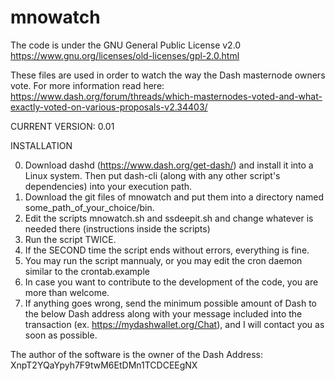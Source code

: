 # mnowatch

The code is under the GNU General Public License v2.0 
https://www.gnu.org/licenses/old-licenses/gpl-2.0.html

These files are used in order to watch the way the Dash masternode owners vote. For more information read here:
https://www.dash.org/forum/threads/which-masternodes-voted-and-what-exactly-voted-on-various-proposals-v2.34403/

CURRENT VERSION: 0.01

INSTALLATION

0) Download dashd (https://www.dash.org/get-dash/) and install it into a Linux system. Then put dash-cli (along with any other script's dependencies) into your execution path.
1) Download the git files of mnowatch and put them into a directory named some_path_of_your_choice/bin.
2) Edit the scripts mnowatch.sh and ssdeepit.sh and change whatever is needed there (instructions inside the scripts)
3) Run the script TWICE.
4) If the SECOND time the script ends without errors, everything is fine.
5) You may run the script mannualy, or you may edit the cron daemon similar to the crontab.example
6) In case you want to contribute to the development of the code, you are more than welcome.
7) If anything goes wrong, send the minimum possible amount of Dash to the below Dash address along with your message included into the transaction (ex. https://mydashwallet.org/Chat), and I will contact you as soon as possible.

The author of the software is the owner of the Dash Address: XnpT2YQaYpyh7F9twM6EtDMn1TCDCEEgNX
